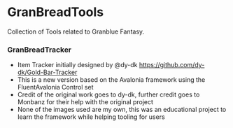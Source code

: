 # GranBreadTools

Collection of Tools related to Granblue Fantasy.


### GranBreadTracker

 - Item Tracker initially designed by @dy-dk https://github.com/dy-dk/Gold-Bar-Tracker
 - This is a new version based on the Avalonia framework using the FluentAvalonia Control set
 - Credit of the original work goes to dy-dk, further credit goes to Monbanz for their help with the original project
 - None of the images used are my own, this was an educational project to learn the framework while helping tooling for users